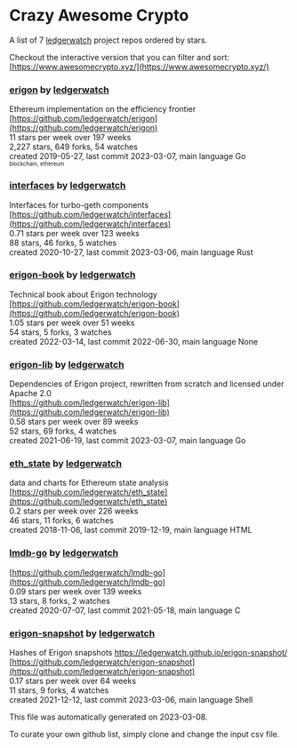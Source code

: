 # Crazy Awesome Crypto
A list of 7 [ledgerwatch](https://github.com/ledgerwatch) project repos ordered by stars.  

Checkout the interactive version that you can filter and sort: 
[https://www.awesomecrypto.xyz/](https://www.awesomecrypto.xyz/)  


### [erigon](https://github.com/ledgerwatch/erigon) by [ledgerwatch](https://github.com/ledgerwatch)  
Ethereum implementation on the efficiency frontier  
[https://github.com/ledgerwatch/erigon](https://github.com/ledgerwatch/erigon)  
11 stars per week over 197 weeks  
2,227 stars, 649 forks, 54 watches  
created 2019-05-27, last commit 2023-03-07, main language Go  
<sub><sup>blockchain, ethereum</sup></sub>


### [interfaces](https://github.com/ledgerwatch/interfaces) by [ledgerwatch](https://github.com/ledgerwatch)  
Interfaces for turbo-geth components  
[https://github.com/ledgerwatch/interfaces](https://github.com/ledgerwatch/interfaces)  
0.71 stars per week over 123 weeks  
88 stars, 46 forks, 5 watches  
created 2020-10-27, last commit 2023-03-06, main language Rust  


### [erigon-book](https://github.com/ledgerwatch/erigon-book) by [ledgerwatch](https://github.com/ledgerwatch)  
Technical book about Erigon technology  
[https://github.com/ledgerwatch/erigon-book](https://github.com/ledgerwatch/erigon-book)  
1.05 stars per week over 51 weeks  
54 stars, 5 forks, 3 watches  
created 2022-03-14, last commit 2022-06-30, main language None  


### [erigon-lib](https://github.com/ledgerwatch/erigon-lib) by [ledgerwatch](https://github.com/ledgerwatch)  
Dependencies of Erigon project, rewritten from scratch and licensed under Apache 2.0  
[https://github.com/ledgerwatch/erigon-lib](https://github.com/ledgerwatch/erigon-lib)  
0.58 stars per week over 89 weeks  
52 stars, 69 forks, 4 watches  
created 2021-06-19, last commit 2023-03-07, main language Go  


### [eth_state](https://github.com/ledgerwatch/eth_state) by [ledgerwatch](https://github.com/ledgerwatch)  
data and charts for Ethereum state analysis  
[https://github.com/ledgerwatch/eth_state](https://github.com/ledgerwatch/eth_state)  
0.2 stars per week over 226 weeks  
46 stars, 11 forks, 6 watches  
created 2018-11-06, last commit 2019-12-19, main language HTML  


### [lmdb-go](https://github.com/ledgerwatch/lmdb-go) by [ledgerwatch](https://github.com/ledgerwatch)  
  
[https://github.com/ledgerwatch/lmdb-go](https://github.com/ledgerwatch/lmdb-go)  
0.09 stars per week over 139 weeks  
13 stars, 8 forks, 2 watches  
created 2020-07-07, last commit 2021-05-18, main language C  


### [erigon-snapshot](https://github.com/ledgerwatch/erigon-snapshot) by [ledgerwatch](https://github.com/ledgerwatch)  
Hashes of Erigon snapshots https://ledgerwatch.github.io/erigon-snapshot/  
[https://github.com/ledgerwatch/erigon-snapshot](https://github.com/ledgerwatch/erigon-snapshot)  
0.17 stars per week over 64 weeks  
11 stars, 9 forks, 4 watches  
created 2021-12-12, last commit 2023-03-06, main language Shell  


This file was automatically generated on 2023-03-08.  

To curate your own github list, simply clone and change the input csv file.  